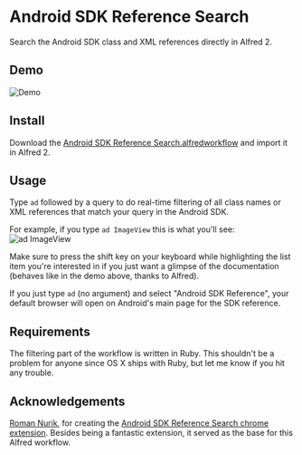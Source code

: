 # Android SDK Reference Search #

Search the Android SDK class and XML references directly in Alfred 2.

## Demo ##

![Demo](https://raw.github.com/goncalossilva/alfred2-android_sdk_reference_search-workflow/master/screenshots/demo.gif)

## Install ##

Download the [Android SDK Reference Search.alfredworkflow](https://github.com/goncalossilva/alfred2-android_sdk_reference_search-workflow/raw/master/Android%20SDK%20Reference%20Search.alfredworkflow) and import it in Alfred 2.

## Usage ##

Type `ad` followed by a query to do real-time filtering of all class names or XML references that match your query in the Android SDK.

For example, if you type `ad ImageView` this is what you'll see: ![ad ImageView](https://raw.github.com/goncalossilva/alfred2-android_sdk_reference_search-workflow/master/screenshots/ad_ImageView.png)

Make sure to press the shift key on your keyboard while highlighting the list item you're interested in if you just want a glimpse of the documentation (behaves like in the demo above, thanks to Alfred).

If you just type `ad` (no argument) and select "Android SDK Reference", your default browser will open on Android's main page for the SDK reference.

## Requirements ##

The filtering part of the workflow is written in Ruby. This shouldn't be a problem for anyone since OS X ships with Ruby, but let me know if you hit any trouble.

## Acknowledgements ##

[Roman Nurik](https://twitter.com/romannurik), for creating the [Android SDK Reference Search chrome extension](https://chrome.google.com/webstore/detail/android-sdk-reference-sea/hgcbffeicehlpmgmnhnkjbjoldkfhoin). Besides being a fantastic extension, it served as the base for this Alfred workflow.
